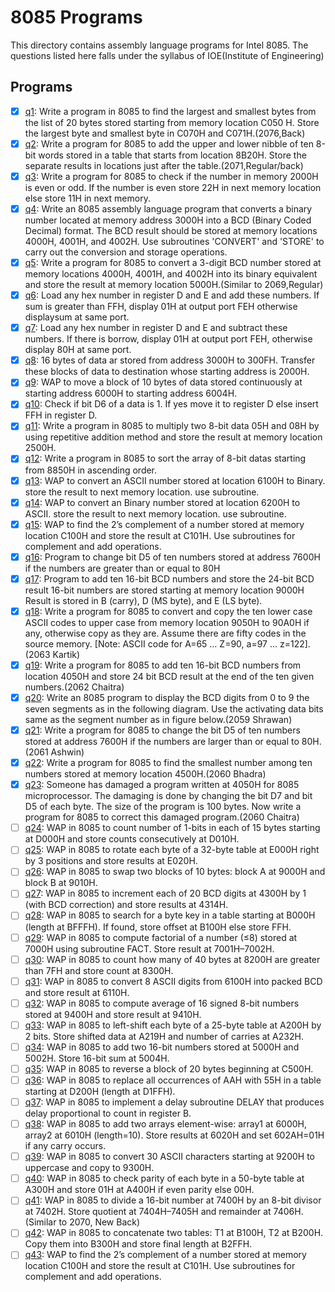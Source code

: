 # 8085 Programs

This directory contains assembly language programs for Intel 8085. The questions listed here falls under the syllabus of IOE(Institute of Engineering)

## Programs

- [x] [q1](q1.asm): Write a program in 8085 to find the largest and smallest bytes from the list of 20 bytes stored starting from memory location C050 H. Store the largest byte and smallest byte in C070H and C071H.(2076,Back)
- [x] [q2](q2.asm): Write a program for 8085 to add the upper and lower nibble of ten 8-bit words stored in a table that starts from location 8B20H. Store the separate results in locations just after the table.(2071,Regular/back)
- [x] [q3](q3.asm): Write a program for 8085 to check if the number in memory 2000H is even or odd. If the number is even store 22H in next memory location else store 11H in next memory.
- [x] [q4](q4.asm): Write an 8085 assembly language program that converts a binary number located at memory address 3000H into a BCD (Binary Coded Decimal) format. The BCD result should be stored at memory locations 4000H, 4001H, and 4002H. Use subroutines 'CONVERT' and 'STORE' to carry out the conversion and storage operations.
- [x] [q5](q5.asm): Write a program for 8085 to convert a 3-digit BCD number stored at memory locations 4000H, 4001H, and 4002H into its binary equivalent and store the result at memory location 5000H.(Similar to 2069,Regular)
- [x] [q6](q6.asm): Load any hex number in register D and E and add these numbers. If sum is greater than FFH, display 01H at output port FEH otherwise displaysum at same port.
- [x] [q7](q7.asm): Load any hex number in register D and E and subtract these numbers. If there is borrow, display 01H at output port FEH, otherwise display 80H at same port.
- [x] [q8](q8.asm): 16 bytes of data ar stored from address 3000H to 300FH. Transfer these blocks of data to destination whose starting address is 2000H.
- [x] [q9](q9.asm): WAP to move a block of 10 bytes of data stored continuously at starting address 6000H to starting address 6004H.
- [x] [q10](q10.asm): Check if bit D6 of a data is 1. If yes move it to register D else insert FFH in register D.
- [x] [q11](q11.asm): Write a program in 8085 to multiply two 8-bit data 05H and 08H by using repetitive addition method and store the result at memory location 2500H.
- [x] [q12](q12.asm): Write a program in 8085 to sort the array of 8-bit datas starting from 8850H in ascending order.
- [x] [q13](q13.asm): WAP to convert an ASCII number stored at location 6100H to Binary. store the result to next memory location. use subroutine.
- [x] [q14](q14.asm): WAP to convert an Binary number stored at location 6200H to ASCII. store the result to next memory location. use subroutine.
- [x] [q15](q15.asm): WAP to find the 2’s complement of a number stored at memory location C100H and store the result at C101H. Use subroutines for complement and add operations.
- [x] [q16](q16.asm): Program to change bit D5 of ten numbers stored at address 7600H if the numbers are greater than or equal to 80H
- [x] [q17](q17.asm): Program to add ten 16-bit BCD numbers and store the 24-bit BCD result 16-bit numbers are stored starting at memory location 9000H Result is stored in B (carry), D (MS byte), and E (LS byte).
- [x] [q18](q18.asm): Write a program for 8085 to convert and copy the ten lower case ASCII codes to upper case from memory location 9050H to 90A0H if any, otherwise copy as they are. Assume there are fifty codes in the source memory. [Note: ASCII code for A=65 … Z=90, a=97 … z=122].(2063 Kartik)
- [x] [q19](q19.asm): Write a program for 8085 to add ten 16-bit BCD numbers from location 4050H and store 24 bit BCD result at the end of the ten given numbers.(2062 Chaitra)
- [x] [q20](q20.asm): Write an 8085 program to display the BCD digits from 0 to 9 the seven segments as in the following diagram. Use the activating data bits same as the segment number as in figure below.(2059 Shrawan)
- [x] [q21](q21.asm): Write a program for 8085 to change the bit D5 of ten numbers stored at address 7600H if the numbers are larger than or equal to 80H.(2061 Ashwin)
- [x] [q22](q22.asm): Write a program for 8085 to find the smallest number among ten numbers stored at memory location 4500H.(2060 Bhadra)
- [x] [q23](q23.asm): Someone has damaged a program written at 4050H for 8085 microprocessor. The damaging is done by changing the bit D7 and bit D5 of each byte. The size of the program is 100 bytes. Now write a program for 8085 to correct this damaged program.(2060 Chaitra)
- [ ] [q24](q24.asm): WAP in 8085 to count number of 1-bits in each of 15 bytes starting at D000H and store counts consecutively at D010H.
- [ ] [q25](q25.asm): WAP in 8085 to rotate each byte of a 32-byte table at E000H right by 3 positions and store results at E020H.
- [ ] [q26](q26.asm): WAP in 8085 to swap two blocks of 10 bytes: block A at 9000H and block B at 9010H.
- [ ] [q27](q27.asm): WAP in 8085 to increment each of 20 BCD digits at 4300H by 1 (with BCD correction) and store results at 4314H.
- [ ] [q28](q28.asm): WAP in 8085 to search for a byte key in a table starting at B000H (length at BFFFH). If found, store offset at B100H else store FFH.
- [ ] [q29](q29.asm): WAP in 8085 to compute factorial of a number (≤8) stored at 7000H using subroutine FACT. Store result at 7001H–7002H.
- [ ] [q30](q30.asm): WAP in 8085 to count how many of 40 bytes at 8200H are greater than 7FH and store count at 8300H.
- [ ] [q31](q31.asm): WAP in 8085 to convert 8 ASCII digits from 6100H into packed BCD and store result at 6110H.
- [ ] [q32](q32.asm): WAP in 8085 to compute average of 16 signed 8-bit numbers stored at 9400H and store result at 9410H.
- [ ] [q33](q33.asm): WAP in 8085 to left-shift each byte of a 25-byte table at A200H by 2 bits. Store shifted data at A219H and number of carries at A232H.
- [ ] [q34](q34.asm): WAP in 8085 to add two 16-bit numbers stored at 5000H and 5002H. Store 16-bit sum at 5004H.
- [ ] [q35](q35.asm): WAP in 8085 to reverse a block of 20 bytes beginning at C500H.
- [ ] [q36](q36.asm): WAP in 8085 to replace all occurrences of AAH with 55H in a table starting at D200H (length at D1FFH).
- [ ] [q37](q37.asm): WAP in 8085 to implement a delay subroutine DELAY that produces delay proportional to count in register B.
- [ ] [q38](q38.asm): WAP in 8085 to add two arrays element-wise: array1 at 6000H, array2 at 6010H (length=10). Store results at 6020H and set 602AH=01H if any carry occurs.
- [ ] [q39](q39.asm): WAP in 8085 to convert 30 ASCII characters starting at 9200H to uppercase and copy to 9300H.
- [ ] [q40](q40.asm): WAP in 8085 to check parity of each byte in a 50-byte table at A300H and store 01H at A400H if even parity else 00H.
- [ ] [q41](q41.asm): WAP in 8085 to divide a 16-bit number at 7400H by an 8-bit divisor at 7402H. Store quotient at 7404H–7405H and remainder at 7406H.(Similar to 2070, New Back)
- [ ] [q42](q42.asm): WAP in 8085 to concatenate two tables: T1 at B100H, T2 at B200H. Copy them into B300H and store final length at B2FFH.
- [ ] [q43](q43.asm): WAP to find the 2’s complement of a number stored at memory location C100H and store the result at C101H. Use subroutines for complement and add operations.
